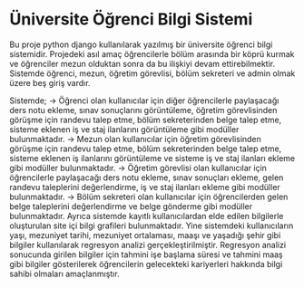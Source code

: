 # Üniversite Öğrenci Bilgi Sistemi

Bu proje python django kullanılarak yazılmış bir üniversite öğrenci bilgi sistemidir. Projedeki asıl amaç öğrencilerle bölüm arasında bir köprü kurmak ve öğrenciler mezun olduktan sonra da bu ilişkiyi devam ettirebilmektir. Sistemde öğrenci, mezun, öğretim görevlisi, bölüm sekreteri ve admin olmak üzere beş giriş vardır.

Sistemde; 
 -> Öğrenci olan kullanıcılar için diğer öğrencilerle paylaşacağı ders notu ekleme, sınav sonuçlarını görüntüleme, öğretim görevlisinden görüşme için randevu talep etme, bölüm sekreterinden belge talep etme, sisteme eklenen iş ve staj ilanlarını görüntüleme gibi modüller bulunmaktadır.
 -> Mezun olan kullanıcılar için öğretim görevlisinden görüşme için randevu talep etme, bölüm sekreterinden belge talep etme, sisteme eklenen iş ilanlarını görüntüleme ve sisteme iş ve staj ilanları ekleme gibi modüller bulunmaktadır.
 -> Öğretim görevlisi olan kullanıcılar için öğrencilerle paylaşacağı ders notu ekleme, sınav sonuçları ekleme, gelen randevu taleplerini değerlendirme, iş ve staj ilanları ekleme gibi modüller bulunmaktadır.
 -> Bölüm sekreteri olan kullanıcılar için öğrencilerden gelen belge taleplerini değerlendirme ve belge gönderme gibi modüller bulunmaktadır.
 Ayrıca sistemde kayıtlı kullanıcılardan elde edilen bilgilerle oluşturulan site içi bilgi grafileri bulunmaktadır. Yine sistemdeki kullanıcıların yaşı, mezuniyet tarihi, mezuniyet ortalaması, maaşı ve yaşadığı şehir gibi bilgiler kullanılarak regresyon analizi gerçekleştirilmiştir. Regresyon analizi sonucunda girilen bilgiler için tahmini işe başlama süresi ve tahmini maaş gibi bilgiler gösterilerek öğrencilerin gelecekteki kariyerleri hakkında bilgi sahibi olmaları amaçlanmıştır.
